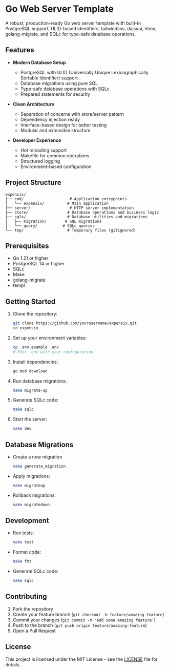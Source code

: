 # Go Web Server Template

A robust, production-ready Go web server template with built-in PostgreSQL support, ULID-based identifiers, tailwindcss, daisyui, htmx, golang-migrate, and SQLc for type-safe database operations.

## Features

- **Modern Database Setup**
  - PostgreSQL with ULID (Universally Unique Lexicographically Sortable Identifier) support
  - Database migrations using pure SQL
  - Type-safe database operations with SQLc
  - Prepared statements for security

- **Clean Architecture**
  - Separation of concerns with store/server pattern
  - Dependency injection ready
  - Interface-based design for better testing
  - Modular and extensible structure

- **Developer Experience**
  - Hot reloading support
  - Makefile for common operations
  - Structured logging
  - Environment-based configuration

## Project Structure

```table
expensix/
├── cmd/                    # Application entrypoints
│   └── expensix/          # Main application
├── server/                 # HTTP server implementation
├── store/                 # Database operations and business logic
├── sqlx/                  # Database utilities and migrations
│   ├── migration/        # SQL migrations
│   └── query/           # SQLc queries
└── tmp/                   # Temporary files (gitignored)
```

## Prerequisites

- Go 1.21 or higher
- PostgreSQL 14 or higher
- SQLc
- Make
- golang-migrate
- templ

## Getting Started

1. Clone the repository:

   ```bash
   git clone https://github.com/yourusername/expensix.git
   cd expensix
   ```

2. Set up your environment variables:

   ```bash
   cp .env.example .env
   # Edit .env with your configuration
   ```

3. Install dependencies:

   ```bash
   go mod download
   ```

4. Run database migrations:

   ```bash
   make migrate-up
   ```

5. Generate SQLc code:

   ```bash
   make sqlc
   ```

6. Start the server:

   ```bash
   make dev
   ```

## Database Migrations

- Create a new migration

  ```bash
  make generate_migration
  ```

- Apply migrations:

  ```bash
  make migrateup
  ```

- Rollback migrations:

  ```bash
  make migratedown
  ```

## Development

- Run tests:

  ```bash
  make test
  ```

- Format code:

  ```bash
  make fmt
  ```

- Generate SQLc code:

  ```bash
  make sqlc
  ```

## Contributing

1. Fork the repository
2. Create your feature branch (`git checkout -b feature/amazing-feature`)
3. Commit your changes (`git commit -m 'Add some amazing feature'`)
4. Push to the branch (`git push origin feature/amazing-feature`)
5. Open a Pull Request

## License

This project is licensed under the MIT License - see the [LICENSE](LICENSE) file for details.
